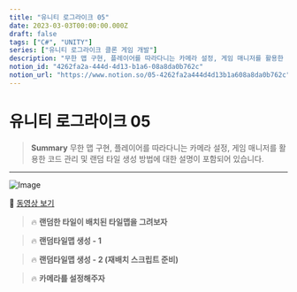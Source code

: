 ```yaml
---
title: "유니티 로그라이크 05"
date: 2023-03-03T00:00:00.000Z
draft: false
tags: ["C#", "UNITY"]
series: ["유니티 로그라이크 클론 게임 개발"]
description: "무한 맵 구현, 플레이어를 따라다니는 카메라 설정, 게임 매니저를 활용한 코드 관리 및 랜덤 타일 생성 방법에 대한 설명이 포함되어 있습니다."
notion_id: "4262fa2a-444d-4d13-b1a6-08a8da0b762c"
notion_url: "https://www.notion.so/05-4262fa2a444d4d13b1a608a8da0b762c"
---
```


# 유니티 로그라이크 05

> **Summary**
> 무한 맵 구현, 플레이어를 따라다니는 카메라 설정, 게임 매니저를 활용한 코드 관리 및 랜덤 타일 생성 방법에 대한 설명이 포함되어 있습니다.

---

![Image](https://prod-files-secure.s3.us-west-2.amazonaws.com/09ccd4d5-876c-4bba-bbdf-cc77a0a11257/990a699c-5294-4cc3-85f6-2a03dd05c4bc/Untitled.png?X-Amz-Algorithm=AWS4-HMAC-SHA256&X-Amz-Content-Sha256=UNSIGNED-PAYLOAD&X-Amz-Credential=ASIAZI2LB466TQ2U4PJC%2F20250724%2Fus-west-2%2Fs3%2Faws4_request&X-Amz-Date=20250724T081141Z&X-Amz-Expires=3600&X-Amz-Security-Token=IQoJb3JpZ2luX2VjEAAaCXVzLXdlc3QtMiJIMEYCIQC0j64M7wA7LUMAEH6sJJLCSgJl5XjxmG3bEWuv0gmGVwIhALC34ItjkBatcdtHF2tFJ%2Bl5U2L69LtiHD7fb5yRJYTXKv8DCCkQABoMNjM3NDIzMTgzODA1IgxTRw1er8DUojJrWY0q3AMcYq9%2FG4sTHUX1%2FHICDWDQ9w%2B%2Fs52qYKiNp%2Be9X3v7C4EIs8ob9iIFujKsJhAB1eGeUIqNnafLrxPAphkiQYTXqrW5KOTkGrNnu6aR968Wm6bRNMgaytmNezbVr4PdWbQNqHiXzKkI6XqSzJR7fCt1x5myv6YpZ%2FD3P1Vx4NqSVqD9S7EfKJVifFsPua0U27bPrZdKA8S5mX38qYdCh6zpJesLRbF6mCAvRBH5D%2FVy1dOaMvO%2F3srZUlZCydLO%2FHivf8dxNTZlDDr87D%2FL2%2BstLs6O%2F43sGdNLjvg4ky3rOHxTmrcBfrFjyS9T5ConoS6yggxaqI2bwqW%2Fcis8gaSwtNMhwIbkQs%2FAFjwgSpwAB9bT8v9TbVJT9GZw6IUHiqjxymrXsTWiM3G%2Bp8uyAjEj2PsBvrCtUSy5PhQ7UmaM7JfK9xUDXHxlNFEglUbQQebo4DP3whFYWmSiK3MgRJNyVMyBquqofPsM%2BsogNBFbP5Zipy0os55nS9Km4BM%2BrQxef%2BoJqUJu9nuGK5rFK06rma3cvv3uPwok3D4CGAvK4WzWKEVg%2Btey5I56QFgFItm9ZvD4bc0fjisaOtI7sTftR3PzfEENOzBi0VJZMVSczUk%2BlbN8XEXguHbRqzC0z4fEBjqkAQ8dhyaU6obDOOhuqlFuOMLF1rT7ObUpEWPkUddWRZGytgyLeQZ3mj7qnNtDLIa%2BrJzkYS610WmhFHKOMB8iAHfvlOflE2wSQyVf6rWTMmmLTmmhqpwV7DaDmUqyqIuIVRtIi3vGlv1bv6lYJ2yCMVI5GvIPk66yu8QfA5kytSPVBJYKt2I5%2BKp5jLi6E2CNPYZGYcAm%2BSEUhc%2F60Qoz4K5Dkvwz&X-Amz-Signature=80bcf446ffe18c2ece2e4e1dfa3dcbbc25872b3bc313c919643161590611b5a1&X-Amz-SignedHeaders=host&x-amz-checksum-mode=ENABLED&x-id=GetObject)

🎥 [동영상 보기](https://www.youtube.com/watch?v=SNjgew0VhHY&list=PLO-mt5Iu5TeZF8xMHqtT_DhAPKmjF6i3x&index=6)

> 🔥 **랜덤한 타일이 배치된 타일맵을 그려보자**

> 🔥 ****랜덤타일맵 생성 - 1****

> 🔥 ****랜덤타일맵 생성 - 2 (재배치 스크립트 준비)****

> 🔥 **카메라를 설정해주자**

